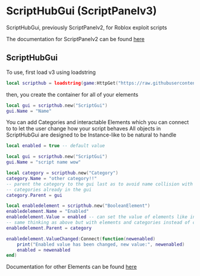 # ScriptHubGui (ScriptPanelv3)
ScriptHubGui, previously ScriptPanelv2, for Roblox exploit scripts

The documentation for ScriptPanelv2 can be found [here](https://github.com/ceat-ceat/ScriptHubGui/wiki/Script-Panel-v2)

ScriptHubGui
---
To use, first load v3 using loadstring

```lua
local scripthub = loadstring(game:HttpGet("https://raw.githubusercontent.com/ceat-ceat/ScriptHubGui/main/v3.lua", true))()
```

then, you create the container for all of your elements

```lua
local gui = scripthub.new("ScriptGui")
gui.Name = "Name"
```

You can add Categories and interactable Elements which you can connect to to let the user change how your script behaves
All objects in ScriptHubGui are designed to be Instance-like to be natural to handle

```lua
local enabled = true -- default value

local gui = scripthub.new("ScriptGui")
gui.Name = "script name wow"

local category = scripthub.new("Category")
category.Name = "other category!!"
-- parent the category to the gui last as to avoid name collision with any existing
-- categories already in the gui
category.Parent = gui

local enabledelement = scripthub.new("BooleanElement")
enabledelement.Name = "Enabled"
enabledelement.Value = enabled -- can set the value of elements like in Instances
-- same thinking as above but with elements and categories instead of categories and guis
enabledelement.Parent = category

enabledelement.ValueChanged:Connect(function(newenabled)
    print("Enabled value has been changed, new value:", newenabled)
    enabled = newenabled
end)
```


Documentation for other Elements can be found [here](https://github.com/ceat-ceat/ScriptHubGui/wiki/ScriptHubGui-(v3))
